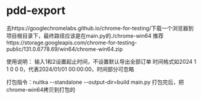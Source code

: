 <!--
 * @Author: CPBook 3222973652@qq.com
 * @Date: 2024-11-14 12:07:01
 * @LastEditors: CPBook 3222973652@qq.com
 * @LastEditTime: 2024-11-19 11:31:32
 * @FilePath: \pdd-export\README.md
 * @Description: 这是默认设置,请设置`customMade`, 打开koroFileHeader查看配置 进行设置: https://github.com/OBKoro1/koro1FileHeader/wiki/%E9%85%8D%E7%BD%AE
-->
# pdd-export

去https://googlechromelabs.github.io/chrome-for-testing/下载一个浏览器到项目根目录下，最终路径应该是在main.py的./chrome-win64
推荐https://storage.googleapis.com/chrome-for-testing-public/131.0.6778.69/win64/chrome-win64.zip

使用说明：
输入1和2设置起止时间，不设置默认导出全部订单
时间格式如2024 1 1 0 0 0，代表2024/01/01 00:00:00，时间部分可忽略

打包指令：nuitka --standalone --output-dir=build main.py
打包完后，把chrome-win64拷贝到打包的